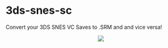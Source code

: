 # 3ds-snes-sc
Convert your 3DS SNES VC Saves to .SRM and and vice versa!
<p align="center">
  <img src="https://github.com/manuGMG/3ds-snes-sc/blob/master/img/preview.png?raw=true"></img>
</p>
